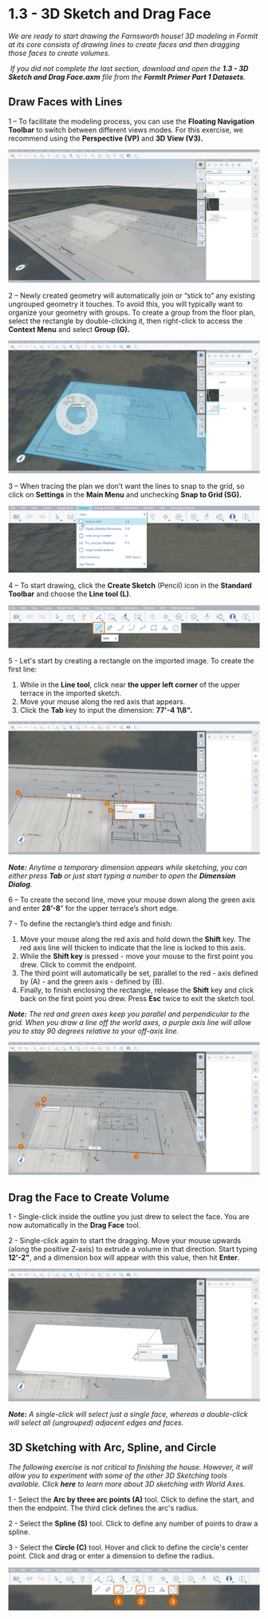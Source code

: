 # 1.3 - 3D Sketch and Drag Face

_We are ready to start drawing the Farnsworth house! 3D modeling in FormIt at its core consists of drawing lines to create faces and then dragging those faces to create volumes._

‌ _If you did not complete the last section, download and open the_ _**1.3 - 3D Sketch and Drag Face.axm**_ _file from the_ _**FormIt Primer Part 1 Datasets**._

## **Draw Faces with Lines**

1 – To facilitate the modeling process, you can use the **Floating Navigation Toolbar** to switch between different views modes. For this exercise, we recommend using the **Perspective \(VP\)** and **3D View \(V3\).**

![](../../.gitbook/assets/0%20%284%29.png)

2 – Newly created geometry will automatically join or “stick to” any existing ungrouped geometry it touches. To avoid this, you will typically want to organize your geometry with groups. To create a group from the floor plan, select the rectangle by double-clicking it, then right-click to access the **Context Menu** and select **Group \(G\).**

![](../../.gitbook/assets/1%20%282%29.png)

3 – When tracing the plan we don’t want the lines to snap to the grid, so click on **Settings** in the **Main Menu** and unchecking **Snap to Grid \(SG\).**

![](../../.gitbook/assets/2%20%2812%29.png)

4 – To start drawing, click the **Create Sketch** \(Pencil\) icon in the **Standard Toolbar** and choose the **Line tool \(L\)**.

![](../../.gitbook/assets/3%20%2817%29.png)

5 - Let's start by creating a rectangle on the imported image. To create the first line:

1. While in the **Line tool**, click near **the upper left corner** of the upper terrace in the imported sketch.
2. Move your mouse along the red axis that appears.
3. Click the **Tab** key to input the dimension: **77'-4 1\8".**

![](../../.gitbook/assets/4%20%2816%29.png)

_**Note:** Anytime a temporary dimension appears while sketching, you can either press_ _**Tab** or just start typing a number_ _to open the_ _**Dimension Dialog**._

6 – To create the second line, move your mouse down along the green axis and enter **28’-8**” for the upper terrace’s short edge.

7 - To define the rectangle’s third edge and finish:

1. Move your mouse along the red axis and hold down the **Shift** key. The red axis line will thicken to indicate that the line is locked to this axis.
2. While the **Shift key** is pressed - move your mouse to the first point you drew. Click to commit the endpoint.
3. The third point will automatically be set, parallel to the red - axis defined by \(A\) - and the green axis - defined by \(B\).
4. Finally, to finish enclosing the rectangle, release the **Shift** key and click back on the first point you drew. Press **Esc** twice to exit the sketch tool.

_**Note:**_ _The red and green axes keep you parallel and perpendicular to the grid. When you draw a line off the world axes, a purple axis line will allow you to stay 90 degrees relative to your off-axis line._

![](../../.gitbook/assets/5%20%282%29.png)

## **Drag the Face to Create Volume**

1 - Single-click inside the outline you just drew to select the face. You are now automatically in the **Drag Face** tool.

2 - Single-click again to start the dragging. Move your mouse upwards \(along the positive Z-axis\) to extrude a volume in that direction. Start typing **12'-2"**, and a dimension box will appear with this value, then hit **Enter**.

![](../../.gitbook/assets/6%20%283%29.png)

_**Note:**_ _A_ _single-click_ _will select just a single face, whereas a_ _double-click_ _will select all \(ungrouped\) adjacent edges and faces._

## **3D Sketching with Arc, Spline, and Circle**

_The following exercise is not critical to finishing the house. However, it will allow you to experiment with some of the other 3D Sketching tools available. Click_ _**here**_ _to learn more about 3D sketching with World Axes._

1 - Select the **Arc by three arc points \(A\)** tool. Click to define the start, and then the endpoint. The third click defines the arc's radius.

2 - Select the **Spline \(S\)** tool. Click to define any number of points to draw a spline.

3 - Select the **Circle \(C\)** tool. Hover and click to define the circle's center point. Click and drag or enter a dimension to define the radius.

![](../../.gitbook/assets/7%20%287%29.png)

